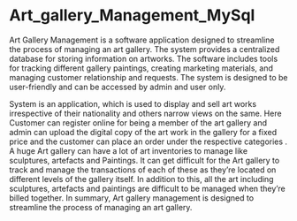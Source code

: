 # Art_gallery_Management_MySql
Art Gallery Management is a software application designed to streamline the process of managing an art gallery. The system provides a centralized database for storing information on artworks. The software includes tools for tracking different gallery paintings, creating marketing materials, and managing customer relationship and requests. The system is designed to be user-friendly and can be accessed by admin and user only.

System is an application, which is used to display and sell art works irrespective of their nationality and others narrow views on the same. Here Customer can register online for being a member of the art gallery and admin can upload the digital copy of the art work in the gallery for a fixed price and the customer can place an order under the respective categories . A huge Art gallery can have a lot of art inventories to manage like sculptures, artefacts and Paintings. It can get difficult for the Art gallery to track and manage the transactions of each of these as they’re located on different levels of the gallery itself. In addition to this, all the art including sculptures, artefacts and paintings are difficult to be managed when they’re billed together. In summary, Art gallery management is designed to streamline the process of managing an art gallery.
